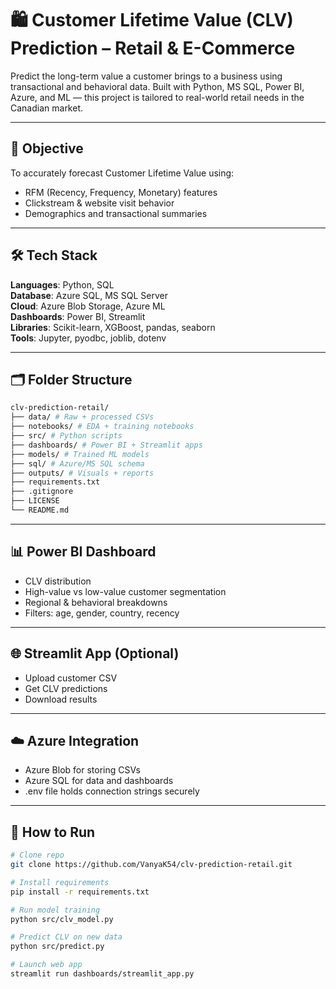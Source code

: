 # 🛍️ Customer Lifetime Value (CLV) Prediction – Retail & E-Commerce

Predict the long-term value a customer brings to a business using transactional and behavioral data. Built with Python, MS SQL, Power BI, Azure, and ML — this project is tailored to real-world retail needs in the Canadian market.

---

## 📌 Objective

To accurately forecast Customer Lifetime Value using:
- RFM (Recency, Frequency, Monetary) features
- Clickstream & website visit behavior
- Demographics and transactional summaries

---

## 🛠️ Tech Stack

**Languages**: Python, SQL  
**Database**: Azure SQL, MS SQL Server  
**Cloud**: Azure Blob Storage, Azure ML  
**Dashboards**: Power BI, Streamlit  
**Libraries**: Scikit-learn, XGBoost, pandas, seaborn  
**Tools**: Jupyter, pyodbc, joblib, dotenv

---

## 🗂️ Folder Structure

```bash
clv-prediction-retail/
├── data/ # Raw + processed CSVs
├── notebooks/ # EDA + training notebooks
├── src/ # Python scripts
├── dashboards/ # Power BI + Streamlit apps
├── models/ # Trained ML models
├── sql/ # Azure/MS SQL schema
├── outputs/ # Visuals + reports
├── requirements.txt
├── .gitignore
├── LICENSE
└── README.md
```

---

## 📊 Power BI Dashboard

- CLV distribution
- High-value vs low-value customer segmentation
- Regional & behavioral breakdowns
- Filters: age, gender, country, recency

---

## 🌐 Streamlit App (Optional)

- Upload customer CSV
- Get CLV predictions
- Download results

---

## ☁️ Azure Integration

- Azure Blob for storing CSVs
- Azure SQL for data and dashboards
- .env file holds connection strings securely

---

## 🚀 How to Run

```bash
# Clone repo
git clone https://github.com/VanyaK54/clv-prediction-retail.git

# Install requirements
pip install -r requirements.txt

# Run model training
python src/clv_model.py

# Predict CLV on new data
python src/predict.py

# Launch web app
streamlit run dashboards/streamlit_app.py
